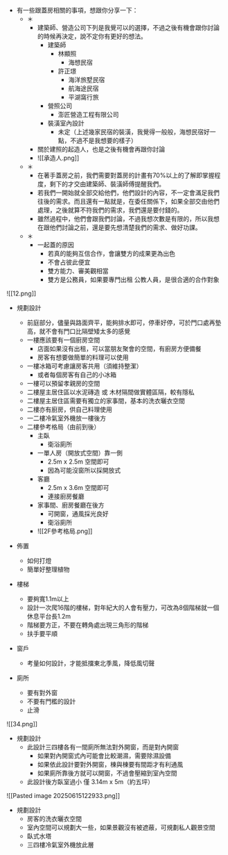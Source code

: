 
- 有一些跟蓋房相關的事項，想跟你分享一下：
	- ＊ 
		- 建築師、營造公司下列是我覺可以的選擇，不過之後有機會跟你討論的時候再決定，說不定你有更好的想法。
			- 建築師
				- 林顯照
					- 海想民宿
				- 許正璟
					- 海洋旅墅民宿
					- 航海途民宿
					- 平湖窩行旅
			- 營照公司
				- 澎匠營造工程有限公司
			- 裝潢室內設計
				- 未定（上述幾家民宿的裝潢，我覺得一般般，海想民宿好一點，不過不是我想要的樣子）
		- 關於建照的起造人，也是之後有機會再跟你討論
		- ![[承造人.png]]
	- ＊ 
		- 在著手蓋房之前，我們需要對蓋房的計畫有70%以上的了解即掌握程度，剩下的才交由建築師、裝潢師傅提醒我們。
		- 若我們一開始就全部交給他們，他們設計的內容，不一定會滿足我們往後的需求。而且還有一點就是，在委任關係下，如果全部交由他們處理，之後就算不符我們的需求，我們還是要付錢的。
		- 雖然過程中，他們會跟我們討論，不過我想次數是有限的，所以我想在跟他們討論之前，還是要先想清楚我們的需求、做好功課。
	- ＊
		- 一起蓋的原因
			- 若真的能夠互信合作，會讓雙方的成果更為出色
			- 不會占彼此便宜
			- 雙方能力、審美觀相當
			- 雙方是公務員，如果要專門出租 公教人員，是很合適的合作對象

![[12.png]]
- 規劃設計
	- 前庭部分，儘量與路面齊平，能夠排水即可，停車好停，可於門口處再墊高，就不會有門口比隔壁矮太多的感覺
	- 一樓應該要有一個廚房空間
		- 店面如果沒有出租，可以當朋友聚會的空間，有廚房方便備餐
		- 房客有想要做簡單的料理可以使用
	- 一樓冰箱可考慮讓房客共用（須維持整潔）
		- 或者每個房客有自己的小冰箱
	- 一樓可以預留孝親房的空間
	- 二樓屋主居住區以水泥磚造 或 木材隔間做實體區隔，較有隱私
	- 二樓屋主居住區需要有獨立的家事間，基本的洗衣曬衣空間
	- 二樓亦有廚房，供自己料理使用
	- 一二樓冷氣室外機放一樓後方
	- 二樓參考格局（由前到後）
		- 主臥
			- 衛浴廁所
		- 一單人房（開放式空間）靠一側
			- 2.5m x 2.5m 空間即可
			- 因為可能沒窗所以採開放式
		- 客廳
			- 2.5m x 3.6m 空間即可
			- 連接廚房餐廳
		- 家事間、廚房餐廳在後方
			- 可開窗，通風採光良好
			- 衛浴廁所
		- ![[2F參考格局.png]]

- 佈置
	- 如何打燈
	- 簡單好整理植物
- 樓梯
	- 要夠寬1.1m以上
	- 設計一次爬16階的樓梯，對年紀大的人會有壓力，可改為8個階梯就一個休息平台長1.2m
	- 階梯要方正，不要在轉角處出現三角形的階梯
	- 扶手要平順
- 窗戶
	- 考量如何設計，才能抵擋東北季風，降低風切聲
- 廁所
	- 要有對外窗
	- 不要有門檻的設計
	- 止滑



![[34.png]]

- 規劃設計
	- 此設計三四樓各有一間廁所無法對外開窗，而是對內開窗
		- 如果對內開窗式內可能會比較潮濕，需要除濕設備
		- 如果依此設計要對外開窗，棟與棟要有間距才有利通風
		- 如果廁所靠後方就可以開窗，不過會壓縮到室內空間
	- 此設計後方臥室過小 僅 3.14m x 5m（約五坪）


![[Pasted image 20250615122933.png]]
- 規劃設計
	- 房客的洗衣曬衣空間
	- 室內空間可以規劃大一些，如果景觀沒有被遮蔽，可規劃私人觀景空間
	- 臥式水塔
	- 三四樓冷氣室外機放此層

